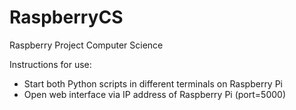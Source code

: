 # RaspberryCS
Raspberry Project Computer Science

Instructions for use: 
- Start both Python scripts in different terminals on Raspberry Pi
- Open  web interface via  IP address of  Raspberry Pi (port=5000)
